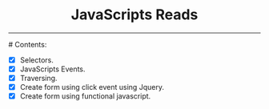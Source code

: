 <center>
<h1>JavaScripts Reads</h1>
<hr>
</center>
# Contents:

- [x] Selectors.
- [x] JavaScripts Events.
- [x] Traversing.
- [x] Create form using click event using Jquery.
- [x] Create form using functional javascript.
